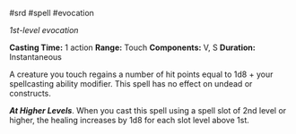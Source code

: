  #srd #spell #evocation 

*1st-level evocation*

**Casting Time:** 1 action
**Range:** Touch
**Components:** V, S
**Duration:** Instantaneous

A creature you touch regains a number of hit points equal to 1d8 + your spellcasting ability modifier. This spell has no effect on undead or constructs.

***At Higher Levels***. When you cast this spell using a spell slot of 2nd level or higher, the healing increases by 1d8 for each slot level above 1st.
